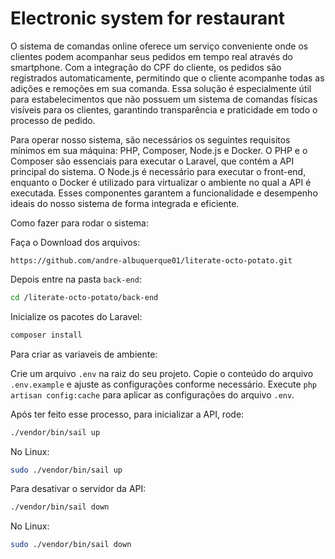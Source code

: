 # Electronic system for restaurant

O sistema de comandas online oferece um serviço conveniente onde os clientes podem acompanhar seus pedidos em tempo real através do smartphone. Com a integração do CPF do cliente, os pedidos são registrados automaticamente, permitindo que o cliente acompanhe todas as adições e remoções em sua comanda. Essa solução é especialmente útil para estabelecimentos que não possuem um sistema de comandas físicas visíveis para os clientes, garantindo transparência e praticidade em todo o processo de pedido.

Para operar nosso sistema, são necessários os seguintes requisitos mínimos em sua máquina: PHP, Composer, Node.js e Docker. O PHP e o Composer são essenciais para executar o Laravel, que contém a API principal do sistema. O Node.js é necessário para executar o front-end, enquanto o Docker é utilizado para virtualizar o ambiente no qual a API é executada. Esses componentes garantem a funcionalidade e desempenho ideais do nosso sistema de forma integrada e eficiente.

Como fazer para rodar o sistema:

Faça o Download dos arquivos:

```git
https://github.com/andre-albuquerque01/literate-octo-potato.git
```

Depois entre na pasta `back-end`:

```bash
cd /literate-octo-potato/back-end
```

Inicialize os pacotes do Laravel:

```php
composer install
```

Para criar as variaveis de ambiente:

Crie um arquivo `.env` na raiz do seu projeto.
Copie o conteúdo do arquivo `.env.example` e ajuste as configurações conforme necessário.
Execute `php artisan config:cache` para aplicar as configurações do arquivo `.env`.

Após ter feito esse processo, para inicializar a API, rode:

```bash
./vendor/bin/sail up
```

No Linux:

```bash
sudo ./vendor/bin/sail up
```

Para desativar o servidor da API:

```bash
./vendor/bin/sail down
```

No Linux:

```bash
sudo ./vendor/bin/sail down
```
